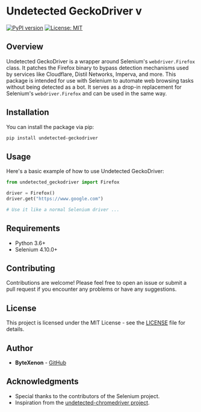 # Undetected GeckoDriver v

[![PyPI version](https://badge.fury.io/py/undetected_geckodriver.svg)](https://badge.fury.io/py/undetected_geckodriver)
[![License: MIT](https://img.shields.io/badge/License-MIT-yellow.svg)](https://opensource.org/licenses/MIT)

## Overview

Undetected GeckoDriver is a wrapper around Selenium's `webdriver.Firefox` class. It patches the Firefox binary to bypass detection mechanisms used by services like Cloudflare, Distil Networks, Imperva, and more. This package is intended for use with Selenium to automate web browsing tasks without being detected as a bot. It serves as a drop-in replacement for Selenium's `webdriver.Firefox` and can be used in the same way.

## Installation

You can install the package via pip:

```bash
pip install undetected-geckodriver
```

## Usage

Here's a basic example of how to use Undetected GeckoDriver:

```python
from undetected_geckodriver import Firefox

driver = Firefox()
driver.get("https://www.google.com")

# Use it like a normal Selenium driver ...
```

## Requirements

- Python 3.6+
- Selenium 4.10.0+

## Contributing

Contributions are welcome! Please feel free to open an issue or submit a pull request if you encounter any problems or have any suggestions.

## License

This project is licensed under the MIT License - see the [LICENSE](LICENSE) file for details.

## Author

- **ByteXenon** - [GitHub](https://github.com/ByteXenon)

## Acknowledgments

- Special thanks to the contributors of the Selenium project.
- Inspiration from the [undetected-chromedriver project](https://github.com/ultrafunkamsterdam/undetected-chromedriver).